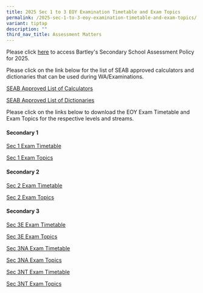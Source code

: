 ```yaml
---
title: 2025 Sec 1 to 3 EOY Examination Timetable and Exam Topics
permalink: /2025-sec-1-to-3-eoy-examination-timetable-and-exam-topics/
variant: tiptap
description: ""
third_nav_title: Assessment Matters
---
```

<p>Please click <a href="https://www.bartleysec.moe.edu.sg/assessment-plan-and-policy/" rel="noopener nofollow" target="_blank">here</a> to
access Bartley's Secondary School Assessment Policy for 2025.</p>
<p>Please click on the link below for the list of SEAB approved calculators
and dictionaries that can be used during WA/Examinations.</p>
<p><a href="https://file.go.gov.sg/seab-approvedcalculators.pdf" rel="noopener nofollow" target="_blank"><u>SEAB Approved List of Calculators</u></a>
</p>
<p><a href="https://file.go.gov.sg/seab-approveddictionaries.pdf" rel="noopener nofollow" target="_blank"><u>SEAB Approved List of Dictionaries</u></a>
</p>
<p></p>
<p>Please click on the links below to download the EOY Exam Timetable and
Exam Topics for the respective levels and streams.</p>
<h4>Secondary 1</h4>
<p><a href="/files/S1_EOY_Timetable_2025_latest.pdf" rel="noopener noreferrer nofollow" target="_blank">Sec 1 Exam Timetable</a>
</p>
<p><a href="/files/S1_2025_End_of_Year_Exam_Topic.pdf" rel="noopener nofollow" target="_blank">Sec 1 Exam Topics</a>
</p>
<p></p>
<h4>Secondary 2</h4>
<p><a href="/files/S2_EOY_Timetable_2025_15_Sept.pdf" rel="noopener nofollow" target="_blank">Sec 2 Exam Timetable</a>
</p>
<p><a href="/files/S2_2025_End_of_Year_Exam_Topic.pdf" rel="noopener nofollow" target="_blank">Sec 2 Exam Topics</a>
</p>
<p></p>
<h4>Secondary 3</h4>
<p><a href="/files/S3E_EOY_Timetable_2025_latest.pdf" rel="noopener nofollow" target="_blank">Sec 3E Exam Timetable</a>
</p>
<p><a href="/files/3E_2025_End_of_Year_Exam_Topic.pdf" rel="noopener nofollow" target="_blank">Sec 3E Exam Topics</a>
</p>
<p><a href="/files/S3NA_EOY_Timetable_2025_17_Sept.pdf" rel="noopener nofollow" target="_blank">Sec 3NA Exam Timetable</a>
</p>
<p><a href="/files/3NA_2025_End_of_Year_Exam_Topic.pdf" rel="noopener nofollow" target="_blank">Sec 3NA Exam Topics</a>
</p>
<p><a href="/files/S3NT_EOY_Timetable_2025_latest_1st_Sept.pdf" rel="noopener nofollow" target="_blank">Sec 3NT Exam Timetable</a>
</p>
<p><a href="/files/3NT_2025_End_of_Year_Exam_Topic.pdf" rel="noopener nofollow" target="_blank">Sec 3NT Exam Topics</a>
</p>
<p></p>